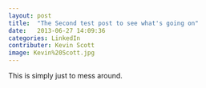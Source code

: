 ```yaml
---
layout: post
title:  "The Second test post to see what's going on"
date:   2013-06-27 14:09:36
categories: LinkedIn
contributer: Kevin Scott
image: Kevin%20Scott.jpg
---
```


This is simply just to mess around.

[jekyll-gh]: https://github.com/mojombo/jekyll
[jekyll]:    http://jekyllrb.com
